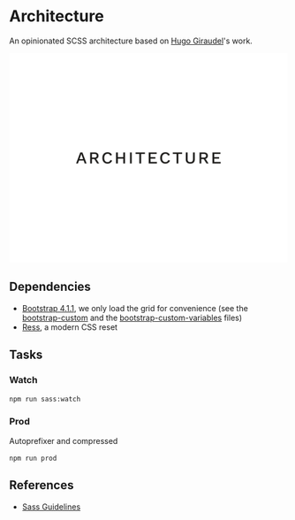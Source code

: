 # Architecture

An opinionated SCSS architecture based on [Hugo Giraudel](https://github.com/HugoGiraudel)'s work.

![Architecture](architecture.png)

## Dependencies

- [Bootstrap 4.1.1](https://github.com/twbs/bootstrap), we only load the grid for convenience (see the [bootstrap-custom](https://github.com/19h47/architecture/blob/master/assets/stylesheets/vendors/_bootstrap-custom.scss) and the [bootstrap-custom-variables](https://github.com/19h47/architecture/blob/master/assets/stylesheets/vendors/_bootstrap-custom-variables.scss) files)
- [Ress](https://github.com/filipelinhares/ress), a modern CSS reset

## Tasks

### Watch

```
npm run sass:watch
```

### Prod

Autoprefixer and compressed

```
npm run prod
```

## References

- [Sass Guidelines](https://sass-guidelin.es/#architecture)
